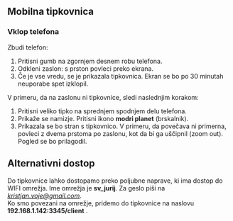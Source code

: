 ## Mobilna tipkovnica ##  

### Vklop telefona ###
Zbudi telefon:
1. Pritisni gumb na zgornjem desnem robu telefona.  
2. Odkleni zaslon: s prston povleci preko ekrana.
3. Če je vse vredu, se je prikazala tipkovnica. Ekran se bo po 30 minutah neuporabe spet izklopil.  

V primeru, da na zaslonu ni tipkovnice, sledi naslednjim korakom:
1. Pritisni veliko tipko na sprednjem spodnjem delu telefona. 
2. Prikaže se namizje. Pritisni ikono **modri planet** (brskalnik). 
3. Prikazala se bo stran s tipkovnico. V primeru, da povečava ni primerna, povleci z dvema prstoma po zaslonu, kot da bi ga uščipnil (zoom out). Pogled se bo prilagodil.  

## Alternativni dostop ##
Do tipkovnice lahko dostopamo preko poljubne naprave, ki ima dostop do WIFI omrežja. Ime omrežja je **sv_jurij**. Za geslo piši na *kristjan.voje@gmail.com*.  
Ko smo povezani na omrežje, pridemo do tipkovnice na naslovu **192.168.1.142:3345/client** .
